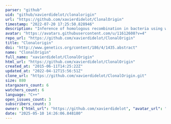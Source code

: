 ```yaml
---
parser: "github"
uid: "github/xavierdidelot/clonalorigin"
url: "https://github.com/xavierdidelot/ClonalOrigin"
timestamp: "2022-07-20 17:25:50.828946"
description: "Inference of homologous recombination in bacteria using whole genome sequences"
avatar: "https://avatars.githubusercontent.com/u/11612608?v=4"
repo_url: "https://github.com/xavierdidelot/ClonalOrigin"
title: "Clonalorigin"
doi: "http://www.genetics.org/content/186/4/1435.abstract"
name: "ClonalOrigin"
full_name: "xavierdidelot/ClonalOrigin"
html_url: "https://github.com/xavierdidelot/ClonalOrigin"
created_at: "2015-06-11T14:25:22Z"
updated_at: "2022-04-12T15:56:51Z"
clone_url: "https://github.com/xavierdidelot/ClonalOrigin.git"
size: 880
stargazers_count: 6
watchers_count: 6
language: "C++"
open_issues_count: 3
subscribers_count: 3
owner: {"html_url": "https://github.com/xavierdidelot", "avatar_url": "https://avatars.githubusercontent.com/u/11612608?v=4", "login": "xavierdidelot", "type": "User"}
date: "2025-05-10 14:26:06.848180"
---
```

